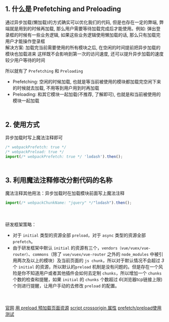 ## 1. 什么是 Prefetching and Preloading
通过异步加载(懒加载)的方式确实可以优化我们的代码, 但是也存在一定的弊端, 弊端就是用到的时候再加载, 那么用户需要等待加载完成后才能使用。例如: 弹出登录框的时候有一些业务逻辑, 如果这些业务逻辑使用懒加载的话, 那么只有加载完用户才能操作登录框<br>
解决方案:
加载完当前需要使用的所有模块之后, 在空闲的时间提前把异步加载的模块也加载进来
这样既不会影响到第一次的访问速度, 还可以提升异步加载的速度较少用户等待的时间<br>

所以就有了 `Prefetching` 和 `Preloading`
- Prefetching: 空闲的时候加载, 也就是等当前被使用的模块都加载完空闲下来的时候就去加载, 不用等到用户用到时再加载
- Preloading: 和其它模块一起加载(不推荐, 了解即可), 也就是和当前被使用的模块一起加载
<div style="margin-bottom: 50px;"></div>


## 2. 使用方式
异步加载时写上魔法注释即可
```js
/* webpackPrefetch: true */
/* webpackPreload: true */
import(/* webpackPrefetch: true */ 'lodash').then();
```
<div style="margin-bottom: 50px;"></div>


## 3. 利用魔法注释修改分割代码的名称
魔法注释其他用法：异步加载时在加载模块前面写上魔法注释
```js
import(/* webpackChunkName: "jquery" */"lodash").then();
```
<div style="margin-bottom: 50px;"></div>

研发框架策略：
- 对于 `initial` 类型的资源全部 `preload`，对于 `async` 类型的资源全部 `prefetch`。
- 由于研发框架中默认 `initial` 的资源有三个，`vendors（vue/vuex/vue-router）`、`commons`（除了 `vue/vuex/vue-router` 之外的 `node_modules` 中被引用两次及以上的模块）及当前页面的 `js chunk`，所以对于默认情况不会超过 *3* 个 `initial` 的资源，所以默认的`preload` 机制是没有问题的。但是存在一个风险是你不知道用户或者其他插件会如何去定制 `chunks`，所以增加一个 `chunks` 个数的检查和提醒，如果 `initial` 的 `chunks` 个数超过 *6*(浏览器tcp链接上限) 个则进行提醒，让用户手动的去修改 `preload` 的配置。
<div style="margin-bottom: 50px;"></div>


[官网](https://webpack.js.org/guides/code-splitting/#prefetchingpreloading-modules)
[用 preload 预加载页面资源](https://juejin.cn/post/6844903562070196237)
[script crossorigin 属性](https://juejin.cn/post/6969825311361859598)
[prefetch/preload使用测试](https://km.sankuai.com/page/1088835970)
